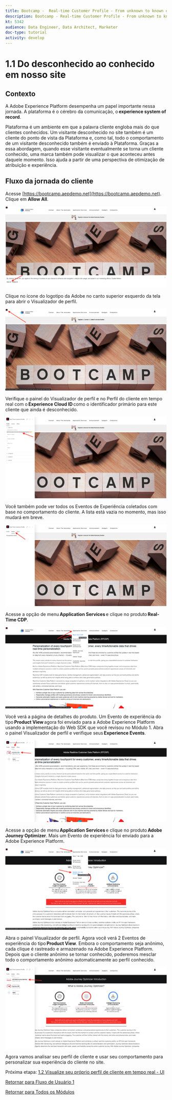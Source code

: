 ```yaml
---
title: Bootcamp -  Real-time Customer Profile - From unknown to known on the website - Brazil
description: Bootcamp - Real-time Customer Profile - From unknown to known on the website - Brazil
kt: 5342
audience: Data Engineer, Data Architect, Marketer
doc-type: tutorial
activity: develop
---
```

# 1.1 Do desconhecido ao conhecido em nosso site

## Contexto

A Adobe Experience Platform desempenha um papel importante nessa jornada. A plataforma é o cérebro da comunicação, o **experience system of record**. 

Plataforma é um ambiente em que a palavra cliente engloba mais do que clientes conhecidos. Um visitante desconhecido no site também é um cliente do ponto de vista da Plataforma e, como tal, todo o comportamento de um visitante desconhecido também é enviado à Plataforma. Graças a essa abordagem, quando esse visitante eventualmente se torna um cliente conhecido, uma marca também pode visualizar o que aconteceu antes daquele momento. Isso ajuda a partir de uma perspectiva de otimização de atribuição e experiência. 

## Fluxo da jornada do cliente

Acesse [https://bootcamp.aepdemo.net](https://bootcamp.aepdemo.net). Clique em **Allow All**.

![DSN](./images/web8.png)

Clique no ícone do logotipo da Adobe no canto superior esquerdo da tela para abrir o Visualizador de perfil.
  
![Demo](./images/pv1.png)

Verifique o painel do Visualizador de perfil e no Perfil do cliente em tempo real com o **Experience Cloud ID** como o identificador primário para este cliente que ainda é desconhecido. 
      
![Demo](./images/pv2.png)

Você também pode ver todos os Eventos de Experiência coletados com base no comportamento do cliente. A lista está vazia no momento, mas isso mudará em breve.

![Demo](./images/pv3.png)

Acesse a opção de menu **Application Services** e clique no produto **Real-Time CDP**. 

![Demo](./images/pv4.png)

Você verá a página de detalhes do produto. Um Evento de experiência do tipo **Product View** agora foi enviado para a Adobe Experience Platform usando a implementação do Web SDK que você revisou no Módulo 1. Abra o painel Visualizador de perfil e verifique seus **Experience Events**. 
  
![Demo](./images/pv5.png)

Acesse a opção de menu **Application Services** e clique no produto **Adobe Journey Optimizer**. Mais um Evento de experiência foi enviado para a Adobe Experience Platform. 
  
![Demo](./images/pv7.png)

Abra o painel Visualizador de perfil. Agora você verá 2 Eventos de experiência do tipo **Product View**. Embora o comportamento seja anônimo, cada clique é rastreado e armazenado na Adobe Experience Platform. Depois que o cliente anônimo se tornar conhecido, poderemos mesclar todo o comportamento anônimo automaticamente ao perfil conhecido. 
  
![Demo](./images/pv8.png)

Agora vamos analisar seu perfil de cliente e usar seu comportamento para personalizar sua experiência do cliente no site.

Próxima etapa: [1.2 Visualize seu próprio perfil de cliente em tempo real - UI](./ex2.md)

[Retornar para Fluxo de Usuário 1](./uc1.md)

[Retornar para Todos os Módulos](../../overview.md)
